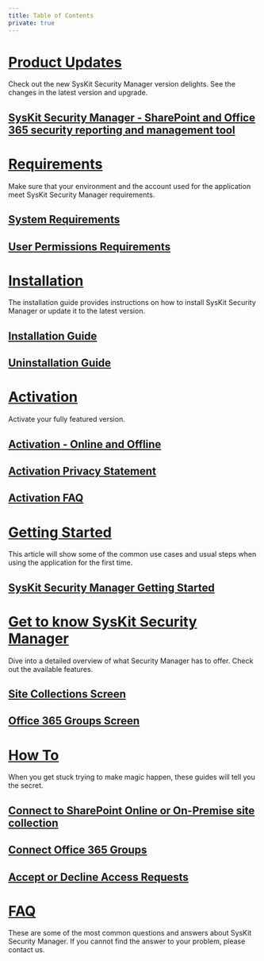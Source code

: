 ```yaml
---
title: Table of Contents
private: true
---
```


# [Product Updates](product-updates)
Check out the new SysKit Security Manager version delights. See the changes in the latest version and upgrade. 
## [SysKit Security Manager - SharePoint and Office 365 security reporting and management tool](syskit-security-manager-1-release-note.md)

# [Requirements](requirements)
Make sure that your environment and the account used for the application meet SysKit Security Manager requirements.
## [System Requirements](system-requirements.md)
## [User Permissions Requirements](user-permissions-requirements.md)

# [Installation](installation)
The installation guide provides instructions on how to install SysKit Security Manager or update it to the latest version.
## [Installation Guide](installation-guide.md)
## [Uninstallation Guide](uninstallation-guide.md)

# [Activation](activation)
Activate your fully featured version.
## [Activation - Online and Offline](online-offline-activation.md)
## [Activation Privacy Statement](activation-privacy-statement.md)
## [Activation FAQ](activation-faq.md)

# [Getting Started](getting-started)
This article will show some of the common use cases and usual steps when using the application for the first time.
## [SysKit Security Manager Getting Started](index.md)

# [Get to know SysKit Security Manager](get-to-know-security-manager)
Dive into a detailed overview of what Security Manager has to offer. Check out the available features.
## [Site Collections Screen](site-collections-screen.md)
## [Office 365 Groups Screen](office-365-groups-screen.md)

# [How To](how-to)
When you get stuck trying to make magic happen, these guides will tell you the secret. 
## [Connect to SharePoint Online or On-Premise site collection](connect-to-site-collection.md)
## [Connect Office 365 Groups](connect-office-365-groups.md)
## [Accept or Decline Access Requests](accept-decline-access-requests.md)

# [FAQ](faq)
These are some of the most common questions and answers about SysKit Security Manager. If you cannot find the answer to your problem, please contact us.
## [](index.md)
